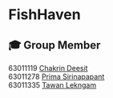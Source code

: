 # FishHaven

## 🎓 Group Member
63011119 [Chakrin Deesit](https://github.com/deeckn)\
63011278 [Prima Sirinapapant](https://github.com/neneprm)\
63011335 [Tawan Lekngam](https://github.com/TawanLekngam)
